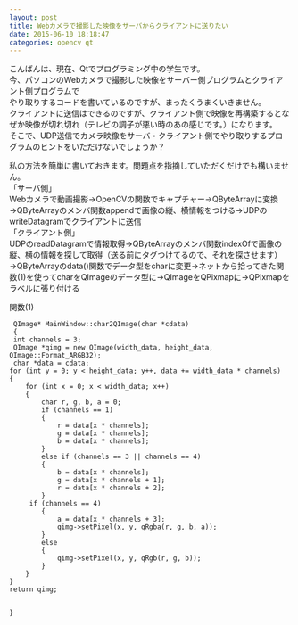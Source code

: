 ```yaml
---
layout: post
title: Webカメラで撮影した映像をサーバからクライアントに送りたい
date: 2015-06-10 18:18:47
categories: opencv qt
---
```

<!-- {% raw %} -->
<p>こんばんは、現在、Qtでプログラミング中の学生です。<br>
 今、パソコンのWebカメラで撮影した映像をサーバー側プログラムとクライアント側プログラムで<br>
 やり取りするコードを書いているのですが、まったくうまくいきません。<br>
クライアントに送信はできるのですが、クライアント側で映像を再構築するとなぜか映像が切れ切れ（テレビの調子が悪い時のあの感じです。）になります。<br>
そこで、UDP送信でカメラ映像をサーバ・クライアント側でやり取りするプログラムのヒントをいただけないでしょうか？</p>

<p>私の方法を簡単に書いておきます。問題点を指摘していただくだけでも構いません。<br>
 「サーバ側」<br>
Webカメラで動画撮影→OpenCVの関数でキャプチャー→QByteArrayに変換→QByteArrayのメンバ関数appendで画像の縦、横情報をつける→UDPのwriteDatagramでクライアントに送信<br>
 「クライアント側」<br>
UDPのreadDatagramで情報取得→QByteArrayのメンバ関数indexOfで画像の縦、横の情報を探して取得（送る前にタグつけてるので、それを探させます）→QByteArrayのdata()関数でデータ型をcharに変更→ネットから拾ってきた関数(1)を使ってcharをQImageのデータ型に→QImageをQPixmapに→QPixmapをラベルに張り付ける</p>

<p>関数(1)</p>

<pre><code> QImage* MainWindow::char2QImage(char *cdata)
 {
 int channels = 3;
 QImage *qimg = new QImage(width_data, height_data, QImage::Format_ARGB32);
 char *data = cdata;
for (int y = 0; y &lt; height_data; y++, data += width_data * channels)
{
    for (int x = 0; x &lt; width_data; x++)
    {
        char r, g, b, a = 0;
        if (channels == 1)
        {
            r = data[x * channels];
            g = data[x * channels];
            b = data[x * channels];
        }
        else if (channels == 3 || channels == 4)
        {
            b = data[x * channels];
            g = data[x * channels + 1];
            r = data[x * channels + 2];
        }
     if (channels == 4)
        {
            a = data[x * channels + 3];
            qimg-&gt;setPixel(x, y, qRgba(r, g, b, a));
        }
        else
        {
            qimg-&gt;setPixel(x, y, qRgb(r, g, b));
        }
    }
}
return qimg;


}
</code></pre>
<!-- {% endraw %} -->

